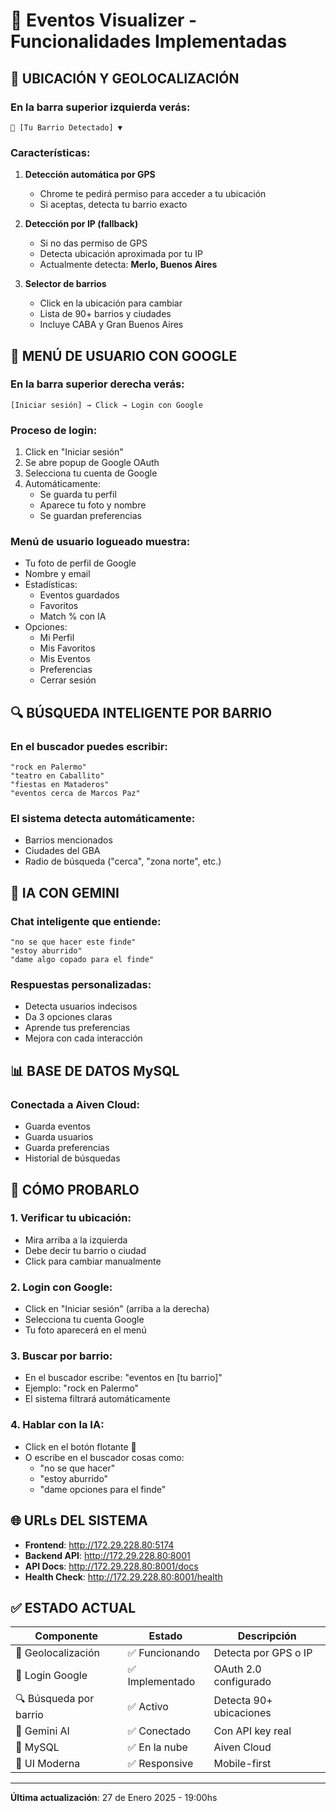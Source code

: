 <!-- AUDIT_HEADER
🕒 ÚLTIMA ACTUALIZACIÓN: 2025-09-01 17:45
📊 STATUS: ACTIVE
📝 HISTORIAL:
- 2025-09-01 17:45: Reorganización docs + audit header agregado
- 2025-08-27 22:14: Documentación features implementadas
📋 TAGS: #features #funcionalidades #desarrollo #estado
-->

# 🎉 Eventos Visualizer - Funcionalidades Implementadas

## 📍 **UBICACIÓN Y GEOLOCALIZACIÓN**

### En la barra superior izquierda verás:
```
📍 [Tu Barrio Detectado] ▼
```

### Características:
1. **Detección automática por GPS** 
   - Chrome te pedirá permiso para acceder a tu ubicación
   - Si aceptas, detecta tu barrio exacto

2. **Detección por IP (fallback)**
   - Si no das permiso de GPS
   - Detecta ubicación aproximada por tu IP
   - Actualmente detecta: **Merlo, Buenos Aires**

3. **Selector de barrios**
   - Click en la ubicación para cambiar
   - Lista de 90+ barrios y ciudades
   - Incluye CABA y Gran Buenos Aires

## 👤 **MENÚ DE USUARIO CON GOOGLE**

### En la barra superior derecha verás:
```
[Iniciar sesión] → Click → Login con Google
```

### Proceso de login:
1. Click en "Iniciar sesión"
2. Se abre popup de Google OAuth
3. Selecciona tu cuenta de Google
4. Automáticamente:
   - Se guarda tu perfil
   - Aparece tu foto y nombre
   - Se guardan preferencias

### Menú de usuario logueado muestra:
- Tu foto de perfil de Google
- Nombre y email
- Estadísticas:
  - Eventos guardados
  - Favoritos
  - Match % con IA
- Opciones:
  - Mi Perfil
  - Mis Favoritos
  - Mis Eventos
  - Preferencias
  - Cerrar sesión

## 🔍 **BÚSQUEDA INTELIGENTE POR BARRIO**

### En el buscador puedes escribir:
```
"rock en Palermo"
"teatro en Caballito"
"fiestas en Mataderos"
"eventos cerca de Marcos Paz"
```

### El sistema detecta automáticamente:
- Barrios mencionados
- Ciudades del GBA
- Radio de búsqueda ("cerca", "zona norte", etc.)

## 🧠 **IA CON GEMINI**

### Chat inteligente que entiende:
```
"no se que hacer este finde"
"estoy aburrido"
"dame algo copado para el finde"
```

### Respuestas personalizadas:
- Detecta usuarios indecisos
- Da 3 opciones claras
- Aprende tus preferencias
- Mejora con cada interacción

## 📊 **BASE DE DATOS MySQL**

### Conectada a Aiven Cloud:
- Guarda eventos
- Guarda usuarios
- Guarda preferencias
- Historial de búsquedas

## 🚀 **CÓMO PROBARLO**

### 1. Verificar tu ubicación:
- Mira arriba a la izquierda
- Debe decir tu barrio o ciudad
- Click para cambiar manualmente

### 2. Login con Google:
- Click en "Iniciar sesión" (arriba a la derecha)
- Selecciona tu cuenta Google
- Tu foto aparecerá en el menú

### 3. Buscar por barrio:
- En el buscador escribe: "eventos en [tu barrio]"
- Ejemplo: "rock en Palermo"
- El sistema filtrará automáticamente

### 4. Hablar con la IA:
- Click en el botón flotante 🤖
- O escribe en el buscador cosas como:
  - "no se que hacer"
  - "estoy aburrido"
  - "dame opciones para el finde"

## 🌐 **URLs DEL SISTEMA**

- **Frontend**: http://172.29.228.80:5174
- **Backend API**: http://172.29.228.80:8001
- **API Docs**: http://172.29.228.80:8001/docs
- **Health Check**: http://172.29.228.80:8001/health

## ✅ **ESTADO ACTUAL**

| Componente | Estado | Descripción |
|------------|--------|-------------|
| 📍 Geolocalización | ✅ Funcionando | Detecta por GPS o IP |
| 👤 Login Google | ✅ Implementado | OAuth 2.0 configurado |
| 🔍 Búsqueda por barrio | ✅ Activo | Detecta 90+ ubicaciones |
| 🧠 Gemini AI | ✅ Conectado | Con API key real |
| 💾 MySQL | ✅ En la nube | Aiven Cloud |
| 📱 UI Moderna | ✅ Responsive | Mobile-first |

---

**Última actualización**: 27 de Enero 2025 - 19:00hs